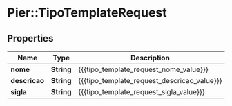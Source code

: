 # Pier::TipoTemplateRequest

## Properties
Name | Type | Description | Notes
------------ | ------------- | ------------- | -------------
**nome** | **String** | {{{tipo_template_request_nome_value}}} | [optional] 
**descricao** | **String** | {{{tipo_template_request_descricao_value}}} | [optional] 
**sigla** | **String** | {{{tipo_template_request_sigla_value}}} | [optional] 



